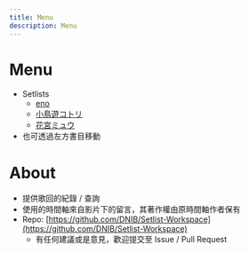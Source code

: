 ```yaml
---
title: Menu
description: Menu
---
```


# Menu
- Setlists
    - [eno](https://setlist-workspace.gitbook.io/setlist-eno)
    - [小鳥遊コトリ](https://setlist-workspace.gitbook.io/setlist-kotori)
    - [花宮ミュウ](https://setlist-workspace.gitbook.io/setlist-myu/)
- 也可透過左方書目移動

# About
- 提供歌回的紀錄 / 查詢
- 使用的時間軸來自影片下的留言，其著作權由原時間軸作者保有
- Repo: [https://github.com/DNIB/Setlist-Workspace](https://github.com/DNIB/Setlist-Workspace)
    - 有任何建議或是意見，歡迎提交至 Issue / Pull Request
